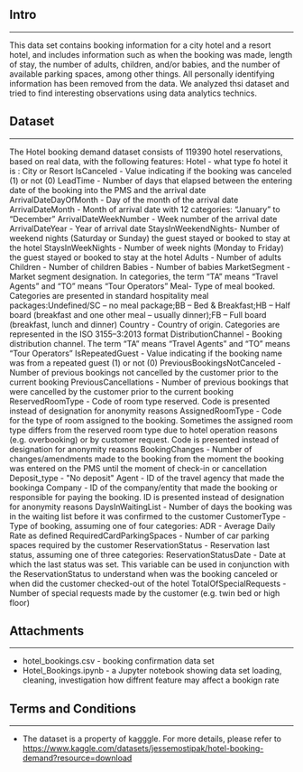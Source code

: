 ## Intro
----------------------
This data set contains booking information for a city hotel and a resort hotel, and includes information such as when the booking was made, length of stay, the number of adults, children, and/or babies, and the number of available parking spaces, among other things.
All personally identifying information has been removed from the data.
We analyzed thsi dataset and tried to find interesting observations using data analytics technics.

## Dataset
-------------------
The Hotel booking demand dataset consists of 119390 hotel reservations, based on real data, with the following features:
Hotel - what type fo hotel it is : City or Resort
IsCanceled - Value indicating if the booking was canceled (1) or not (0)
LeadTime - Number of days that elapsed between the entering date of the booking into the PMS and the arrival date
ArrivalDateDayOfMonth - Day of the month of the arrival date
ArrivalDateMonth - Month of arrival date with 12 categories: “January” to “December”
ArrivalDateWeekNumber - Week number of the arrival date
ArrivalDateYear - Year of arrival date
StaysInWeekendNights- Number of weekend nights (Saturday or Sunday) the guest stayed or booked to stay at the hotel
StaysInWeekNights - Number of week nights (Monday to Friday) the guest stayed or booked to stay at the hotel
Adults -  Number of adults
Children - Number of children
Babies - Number of babies
MarketSegment - Market segment designation. In categories, the term “TA” means “Travel Agents” and “TO” means “Tour Operators”
Meal- Type of meal booked. Categories are presented in standard hospitality meal packages:Undefined/SC – no meal package;BB – Bed & Breakfast;HB – Half board (breakfast and one other meal – usually dinner);FB – Full board (breakfast, lunch and dinner)
Country - Country of origin. Categories are represented in the ISO 3155–3:2013 format
DistributionChannel - Booking distribution channel. The term “TA” means “Travel Agents” and “TO” means “Tour Operators”
IsRepeatedGuest - Value indicating if the booking name was from a repeated guest (1) or not (0)
PreviousBookingsNotCanceled - Number of previous bookings not cancelled by the customer prior to the current booking
PreviousCancellations - Number of previous bookings that were cancelled by the customer prior to the current booking
ReservedRoomType - Code of room type reserved. Code is presented instead of designation for anonymity reasons
AssignedRoomType - Code for the type of room assigned to the booking. Sometimes the assigned room type differs from the reserved room type due to hotel operation reasons (e.g. overbooking) or by customer request. Code is presented instead of designation for anonymity reasons
BookingChanges - Number of changes/amendments made to the booking from the moment the booking was entered on the PMS until the moment of check-in or cancellation
Deposit_type - "No deposit"
Agent - ID of the travel agency that made the bookinga
Company - ID of the company/entity that made the booking or responsible for paying the booking. ID is presented instead of designation for anonymity reasons
DaysInWaitingList - Number of days the booking was in the waiting list before it was confirmed to the customer
CustomerType - Type of booking, assuming one of four categories:
ADR - Average Daily Rate as defined 
RequiredCardParkingSpaces - Number of car parking spaces required by the customer
ReservationStatus - Reservation last status, assuming one of three categories:
ReservationStatusDate - Date at which the last status was set. This variable can be used in conjunction with the ReservationStatus to understand when was the booking canceled or when did the customer checked-out of the hotel
TotalOfSpecialRequests - Number of special requests made by the customer (e.g. twin bed or high floor)


## Attachments
----------------------
- hotel_bookings.csv - booking confirmation data set 
- Hotel_Bookings.ipynb - a Jupyter notebook showing data set loading, cleaning, investigation how diffrent feature may affect a bookign rate 

## Terms and Conditions
----------------------
- The dataset is a property of kagggle. For more details, please refer to   https://www.kaggle.com/datasets/jessemostipak/hotel-booking-demand?resource=download